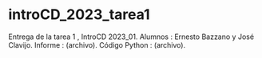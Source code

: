 # introCD_2023_tarea1
Entrega de la tarea 1 , IntroCD 2023_01.
Alumnos :  Ernesto Bazzano y José Clavijo.
Informe :  (archivo).
Código Python : (archivo).
